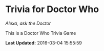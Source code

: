# Trivia for Doctor Who
*Alexa, ask the Doctor*

This is a Doctor Who Trivia Game

**Last Updated:** 2016-03-04 15:55:59